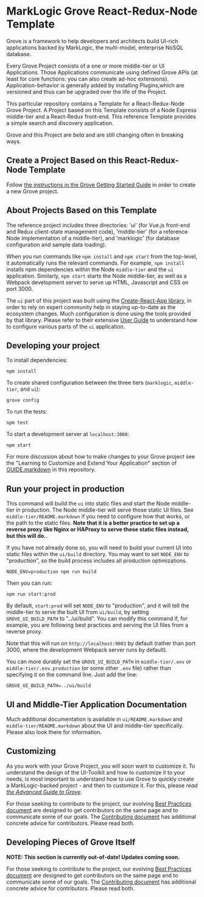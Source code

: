 # MarkLogic Grove React-Redux-Node Template

Grove is a framework to help developers and architects build UI-rich applications backed by MarkLogic, the multi-model, enterprise NoSQL database.

Every Grove Project consists of a one or more middle-tier or UI Applications. Those Applications communicate using defined Grove APIs (at least for core functions: you can also create ad-hoc extensions). Application-behavior is generally added by installing Plugins,which are versioned and thus can be upgraded over the life of the Project.

This particular repository contains a Template for a React-Redux-Node Grove Project. A Project based on this Template consists of a Node Express middle-tier and a React-Redux front-end. This reference Template provides a simple search and discovery application.

Grove and this Project are *beta* and are still changing often in breaking ways.

## Create a Project Based on this React-Redux-Node Template

Follow [the instructions in the Grove Getting Started Guide](https://marklogic-community.github.io/grove/guides/getting-started/) in order to create a new Grove project.

## About Projects Based on this Template

The reference project includes three directories: 'ui' (for Vue.js front-end and Redux client-state management code), 'middle-tier' (for a reference Node implementation of a middle-tier), and 'marklogic' (for database configuration and sample data loading).

When you run commands like `npm install` and `npm start` from the top-level, it automatically runs the relevant commands. For example, `npm install` installs npm dependencies within the Node `middle-tier` and the `ui` application. Similarly, `npm start` starts the Node middle-tier, as well as a Webpack development server to serve up HTML, Javascript and CSS on port 3000.

The `ui` part of this project was built using the [Create-React-App library](https://github.com/facebookincubator/create-react-app), in order to rely on expert community help in staying up-to-date as the ecosystem changes. Much configuration is done using the tools provided by that library. Please refer to their extensive [User Guide](https://github.com/facebookincubator/create-react-app/blob/master/packages/react-scripts/template/README.md) to understand how to configure various parts of the `ui` application.

## Developing your project

To install dependencies:

    npm install

To create shared configuration between the three tiers (`marklogic`, `middle-tier`, and `ui`):

    grove config

To run the tests:

    npm test

To start a development server at `localhost:3000`:

    npm start

For more discussion about how to make changes to your Grove project see the "Learning to Customize and Extend Your Application" section of [GUIDE.markdown](docs/GUIDE.markdown#developing-your-app) in this repository.

## Run your project in production

This command will build the `ui` into static files and start the Node middle-tier in production. The Node middle-tier will serve those static UI files. See `middle-tier/README.markdown` if you need to configure how that works, or the path to the static files. **Note that it is a better practice to set up a reverse proxy like Nginx or HAProxy to serve these static files instead, but this will do.**.

If you have not already done so, you will need to build your current UI into static files within the `ui/build` directory. You may want to set `NODE_ENV` to "production", so the build process includes all production optimizations.

    NODE_ENV=production npm run build

Then you can run:

    npm run start:prod

By default, `start:prod` will set `NODE_ENV` to "production", and it will tell the middle-tier to serve the built UI from `ui/build`, by setting `GROVE_UI_BUILD_PATH` to "../ui/build". You can modify this command if, for example, you are following best practices and serving the UI files from a reverse proxy.

Note that this will run on `http://localhost:9003` by default (rather than port 3000, where the development Webpack server runs by default).

You can more durably set the `GROVE_UI_BUILD_PATH` in  `middle-tier/.env` or `middle-tier/.env.production` (or some other `.env` file) rather than specifying it on the command line. Just add the line:

    GROVE_UI_BUILD_PATH=../ui/build

## UI and Middle-Tier Application Documentation

Much additional documentation is available in `ui/README.markdown` and `middle-tier/README.markdown` about the UI and middle-tier specifically. Please also look there for information.

## Customizing

As you work with your Grove Project, you will soon want to customize it. To understand the design of the UI-Toolkit and how to customize it to your needs, is most important to understand how to use Grove to quickly create a MarkLogic-backed project - and then to customize it. For this, please *read [the Advanced Guide to Grove](docs/GUIDE.markdown)*.

For those seeking to contribute to the project, our evolving [Best Practices document](docs/BEST_PRACTICES.markdown) are designed to get contributors on the same page and to communicate some of our goals. The [Contributing document](docs/CONTRIBUTING.markdown) has additional concrete advice for contributors. Please read both.

## Developing Pieces of Grove Itself

**NOTE: This section is currently out-of-date! Updates coming soon.**

For those seeking to contribute to the project, our evolving [Best Practices document](docs/BEST_PRACTICES.markdown) are designed to get contributors on the same page and to communicate some of our goals. The [Contributing document](docs/CONTRIBUTING.markdown) has additional concrete advice for contributors. Please read both.
